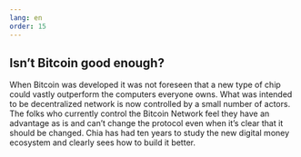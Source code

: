 ```yaml
---
lang: en
order: 15
---
```


Isn’t Bitcoin good enough?
-----------------------

When Bitcoin was developed it was not foreseen that a new type of chip could vastly outperform the computers everyone owns. What was intended to be decentralized network is now controlled by a small number of actors. The folks who currently control the Bitcoin Network feel they have an advantage as is and can’t change the protocol even when it’s clear that it should be changed. Chia has had ten years to study the new digital money ecosystem and clearly sees how to build it better. 
